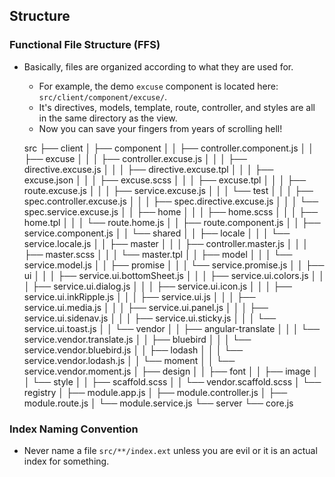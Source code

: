 ## Structure

### Functional File Structure (FFS)
- Basically, files are organized according to what they are used for.
	- For example, the demo `excuse` component is located here: `src/client/component/excuse/`.
	- It's directives, models, template, route, controller, and styles are all in the same directory as the view.
	- Now you can save your fingers from years of scrolling hell!

	src
	├── client
	│   ├── component
	│   │   ├── controller.component.js
	│   │   ├── excuse
	│   │   │   ├── controller.excuse.js
	│   │   │   ├── directive.excuse.js
	│   │   │   ├── directive.excuse.tpl
	│   │   │   ├── excuse.json
	│   │   │   ├── excuse.scss
	│   │   │   ├── excuse.tpl
	│   │   │   ├── route.excuse.js
	│   │   │   ├── service.excuse.js
	│   │   │   └── test
	│   │   │       ├── spec.controller.excuse.js
	│   │   │       ├── spec.directive.excuse.js
	│   │   │       └── spec.service.excuse.js
	│   │   ├── home
	│   │   │   ├── home.scss
	│   │   │   ├── home.tpl
	│   │   │   └── route.home.js
	│   │   ├── route.component.js
	│   │   ├── service.component.js
	│   │   └── shared
	│   │       ├── locale
	│   │       │   └── service.locale.js
	│   │       ├── master
	│   │       │   ├── controller.master.js
	│   │       │   ├── master.scss
	│   │       │   └── master.tpl
	│   │       ├── model
	│   │       │   └── service.model.js
	│   │       ├── promise
	│   │       │   └── service.promise.js
	│   │       ├── ui
	│   │       │   ├── service.ui.bottomSheet.js
	│   │       │   ├── service.ui.colors.js
	│   │       │   ├── service.ui.dialog.js
	│   │       │   ├── service.ui.icon.js
	│   │       │   ├── service.ui.inkRipple.js
	│   │       │   ├── service.ui.js
	│   │       │   ├── service.ui.media.js
	│   │       │   ├── service.ui.panel.js
	│   │       │   ├── service.ui.sidenav.js
	│   │       │   ├── service.ui.sticky.js
	│   │       │   └── service.ui.toast.js
	│   │       └── vendor
	│   │           ├── angular-translate
	│   │           │   └── service.vendor.translate.js
	│   │           ├── bluebird
	│   │           │   └── service.vendor.bluebird.js
	│   │           ├── lodash
	│   │           │   └── service.vendor.lodash.js
	│   │           └── moment
	│   │               └── service.vendor.moment.js
	│   ├── design
	│   │   ├── font
	│   │   ├── image
	│   │   └── style
	│   │       ├── scaffold.scss
	│   │       └── vendor.scaffold.scss
	│   └── registry
	│       ├── module.app.js
	│       ├── module.controller.js
	│       ├── module.route.js
	│       └── module.service.js
	└── server
		└── core.js

### Index Naming Convention
- Never name a file `src/**/index.ext` unless you are evil or it is an actual index for something.